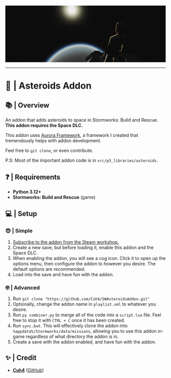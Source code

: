 ![Game Screenshot](imgs/readme_topimage.png)

---

# 🌠 | Asteroids Addon

## 📚 | Overview
An addon that adds asteroids to space in Stormworks: Build and Rescue. **This addon requires the Space DLC.**

This addon uses [Aurora Framework](https://github.com/Cuh4/AuroraFramework), a framework I created that tremendously helps with addon development.

Feel free to `git clone`, or even contribute.

P.S: Most of the important addon code is in `src/p3_libraries/asteroids`.

## ❓ | Requirements
- **Python 3.12+**
- **Stormworks: Build and Rescue** (game)

## 💻 | Setup
### 😎 | Simple
1) [Subscribe to the addon from the Steam workshop.](https://steamcommunity.com/sharedfiles/filedetails/?id=3141592924)
2) Create a new save, but before loading it, enable this addon and the Space DLC.
3) When enabling the addon, you will see a cog icon. Click it to open up the options menu, then configure the addon to however you desire. The default options are recommended.
4) Load into the save and have fun with the addon.

### 🤓 | Advanced
1) Run `git clone "https://github.com/Cuh4/SWAsteroidsAddon.git"`
2) Optionally, change the addon name in `playlist.xml` to whatever you desire.
3) Run `py combiner.py` to merge all of the code into a `script.lua` file. Feel free to stop it with `CTRL + C` once it has been created.
4) Run `sync.bat`. This will effectively clone the addon into `%appdata%/Stormworks/data/missions`, allowing you to use this addon in-game regardless of what directory the addon is in.
5) Create a save with the addon enabled, and have fun with the addon.

## ✨ | Credit
- [**Cuh4**](https://discord.com/users/1141077132915777616) ([GitHub](https://github.com/Cuh4)) 
